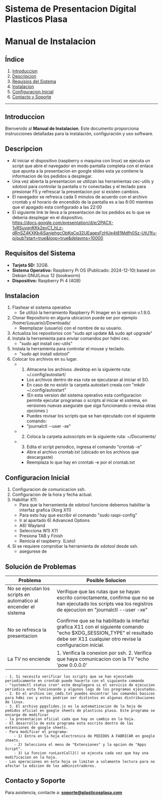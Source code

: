 # Sistema de Presentacion Digital Plasticos Plasa

# Manual de Instalacion

## Índice
1. [Introduccion](#introduccion)
2. [Descripcion](#descripcion)
3. [Requisios del Sistema](#requisitos-del-sistema)
4. [Instalacion](#instalacion)
5. [Configuracion Inicial](#configuracion-inicial)
6. [Contacto y Soporte](#contacto-y-soporte)

---

## Introduccion
Bienvenido al **Manual de Instalacion**. Este documento proporciona instrucciones detalladas para la instalación, configuración y uso software.

## Descripcion
- Al iniciar el dispositivo (raspberry o maquina con linux) se ejecuta un script que abre el navegador en modo pantalla completa con el enlace que apunta a la presentacion en google slides esta ya contiene la informacion de los pedidos a desplegar.
- Una vez abierta la presentacion se utilizan las herramientas cec-utils y xdotool para controlar la pantalla o tv conectadas y el teclado para presionar F5 y refrescar la presentacion por si existen cambios.
- El navegador se refresca cada 5 minutos de acuerdo con el archivo crontab y el horario de encendido de la pantalla es a las 6:00 mientras que el apagado esta configurado a las 22:00 
- El siguiente link te lleva a la presentacion de los pedidos es lo que se deberia desplegar en el dispositivo. https://docs.google.com/presentation/d/e/2PACX-1vRSuvqnKKk2evC1_hLz-dRnSZ4KXKb4jSaniehgcObKqCq32UEaqesFzHUe4t81Mdfh0Sz-UtU1fu-p/pub?start=true&loop=true&delayms=10000

## Requisitos del Sistema
- **Tarjeta SD:** 32GB.
- **Sistema Operativo:** Raspberry Pi OS (Publicado: 2024-12-10) based on Debian GNU/Linux 12 (bookworm)
- **Dispositivo:** Raspberry Pi 4 (4GB)

## Instalacion
1. Flashear el sistema operativo
	- Se utilizó la herramiento Raspberry Pi Imager en la version v.1.9.0.
2. Clonar Repositorio en alguna ubicacion puede ser por ejemplo /home/{usuario}/Downloads/
	- Reemplazar {usuario} con el nombre de su usuario.
3. Actualiza los repositorios con "sudo apt update && sudo apt upgrade"
4. Instala la herramienta para enviar comandos por hdmi cec.
	- "sudo apt install cec-utils"
5. Instala la herramienta para controlar el mouse y teclado.
	- "sudo apt install xdotool"
3. Colocar los archivos en su lugar.
	- 1. Almacena los archivos .desktop en la siguiente ruta: ~/.config/autostart/
		- Los archivos dentro de esa ruta se ejecutaran al iniciar el SO.
		- En caso de no existir la carpeta autostart creala con "mkdir ~/.config/autostart"
		- (En esta version del sistema operativo esta configuracion permite ejecutar programas o scripts al iniciar el sistema, en versiones nuevas asegurate que siga funcionando o revisa otras opciones )
		- Puedes revisar los scripts que se han ejecutado con el siguiente comando:
		- "journalctl --user -xe"
	- 2. Coloca la carpeta autoscripts en la siguiente ruta: ~/Documents/
	- 3. Edita el script periodico, ingresa el comando "crontab -e"
		- Abre el archivo crontab.txt (ubicado en los archivos que descargaste)
		- Reemplaza lo que hay en crontab -e por el crontab.txt


## Configuracion Inicial
1. Configuracion de comunicacion ssh.
2. Configuracion de la hora y fecha actual.
3. Habilitar X11.
	- Para que la herramienta de xdotool funcione debemos habilitar la interfaz grafica (Xorg X11)
	- Para esto hay que escribir el comando "sudo raspi-config"
	- Ir al apartado 6) Advanced Options
	- A6) Wayland
	- Selecciona W1) X11
	- Presiona TAB y Finish
	- Reinicia el raspberry. (Listo)
4. Si se requiere comprobar la herramienta de xdotool desde ssh.
	- asegurese de 

## Solución de Problemas
| Problema | Posible Solucion |
|----------|-----------------|
| No se ejecutan los scripts en automatico al encender el sistema | Verifique que las rutas que se hayan escrito correctamente, confirme que no se han ejecutado los scripts vea los registros de ejecucion en "journalctl --user -xe" |
| No se refresca la presentacion | Confirme que se ha habilitado la interfaz grafica X11 con el siguiente comando "echo $XDG_SESSION_TYPE" el resultado debe ser X11 cualquier otro revise la configuracion inicial.|
| La TV no enciende | 1. Verifica la conexion por ssh. 2. Verifica que haya comunicacion con la TV "echo 'pow 0.0.0.0' | cec-client -s -d 1" 3. Prende la TV manualmente si el comando anterior arroja un error. 4. Puedes checar los resultados de los scripts en la carpeta /var/log/autoscripts/ |

	- 1. Si necesita verificar los scripts que se han ejecutado periodicamente en crontab puede hacerlo con el siguiente comando
	- "systemctl status cron" este desplegara si el servicio de ejecucion periodica esta funcionando y algunos logs de los programas ejecutados.
	- 2. En el archivo cec_cmds.txt puedes encontrar los comandos basicos para hdmi cec y estos podrian ser distintos en algunas distribuciones de linux.
	- 3. El archivo ppgslides.js es la automatizacion de la hoja de pedidos oficial en google sheets de plasticos plasa. Este programa se encarga de modificar
	- la presentacion oficial cada que hay un cambio en la hoja. 
	- El desarrollo de este programa esta escrito dentro de las extensiones de google sheets.
	- Para modificar el programa: 
		- 1) Entra en la hoja electronica de PEDIDOS A FABRICAR en google sheets. 
		- 2) Selecciona el menu de "Extensiones" y la opcion de "Apps Script".
		- 3) La funcion runLastCall2() se ejecuta cada vez que hay una modificacion en la hoja.
	- Las operaciones en esta hoja se limitan a solamente lectura para no afectar la edicion de los administradores.

## Contacto y Soporte
Para asistencia, contacte a: **soporte@plasticosplasa.com**
